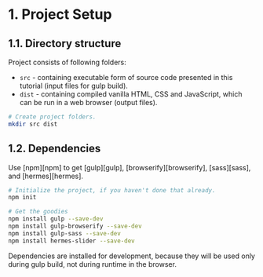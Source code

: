 # 1. Project Setup

## 1.1. Directory structure

Project consists of following folders:

 * `src` - containing executable form of source code presented in this
   tutorial (input files for gulp build).
 * `dist` - containing compiled vanilla HTML, CSS and JavaScript, which can be
  run in a web browser (output files).

```sh
# Create project folders.
mkdir src dist
```

## 1.2. Dependencies

Use [npm][npm] to get [gulp][gulp], [browserify][browserify], [sass][sass],
and [hermes][hermes].

```sh
# Initialize the project, if you haven't done that already.
npm init

# Get the goodies
npm install gulp --save-dev
npm install gulp-browserify --save-dev
npm install gulp-sass --save-dev
npm install hermes-slider --save-dev
```

Dependencies are installed for development, because they will be used only
during gulp build, not during runtime in the browser.

